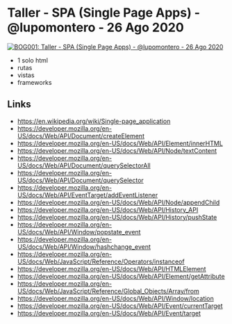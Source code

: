 # Taller - SPA (Single Page Apps) - @lupomontero - 26 Ago 2020

[![BOG001: Taller - SPA (Single Page Apps) - @lupomontero - 26 Ago 2020](https://img.youtube.com/vi/Bq9cqHVcc2s/0.jpg)](https://youtu.be/Bq9cqHVcc2s)

* 1 solo html
* rutas
* vistas
* frameworks

## Links

* https://en.wikipedia.org/wiki/Single-page_application
* https://developer.mozilla.org/en-US/docs/Web/API/Document/createElement
* https://developer.mozilla.org/en-US/docs/Web/API/Element/innerHTML
* https://developer.mozilla.org/en-US/docs/Web/API/Node/textContent
* https://developer.mozilla.org/en-US/docs/Web/API/Document/querySelectorAll
* https://developer.mozilla.org/en-US/docs/Web/API/Document/querySelector
* https://developer.mozilla.org/en-US/docs/Web/API/EventTarget/addEventListener
* https://developer.mozilla.org/en-US/docs/Web/API/Node/appendChild
* https://developer.mozilla.org/en-US/docs/Web/API/History_API
* https://developer.mozilla.org/en-US/docs/Web/API/History/pushState
* https://developer.mozilla.org/en-US/docs/Web/API/Window/popstate_event
* https://developer.mozilla.org/en-US/docs/Web/API/Window/hashchange_event
* https://developer.mozilla.org/en-US/docs/Web/JavaScript/Reference/Operators/instanceof
* https://developer.mozilla.org/en-US/docs/Web/API/HTMLElement
* https://developer.mozilla.org/en-US/docs/Web/API/Element/getAttribute
* https://developer.mozilla.org/en-US/docs/Web/JavaScript/Reference/Global_Objects/Array/from
* https://developer.mozilla.org/en-US/docs/Web/API/Window/location
* https://developer.mozilla.org/en-US/docs/Web/API/Event/currentTarget
* https://developer.mozilla.org/en-US/docs/Web/API/Event/target